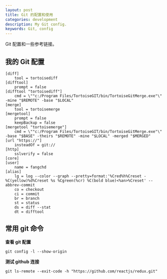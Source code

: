 ```yaml
---
layout: post
title: Git 的配置和使用
categories: development
description: My Git config.
keywords: Git, config
---
```


Git 配置和一些参考链接。

## 我的 Git 配置

```
[diff]
	tool = tortoisediff
[difftool]
	prompt = false
[difftool "tortoisediff"]
	cmd = \""c:/Program Files/TortoiseGIT/bin/TortoiseGitMerge.exe"\" -mine "$REMOTE" -base "$LOCAL"
[merge]
	tool = tortoisemerge
[mergetool]
	prompt = false
	keepBackup = false
[mergetool "tortoisemerge"]
	cmd = \""c:/Program Files/TortoiseGIT/bin/TortoiseGitMerge.exe"\" -base "$BASE" -theirs "$REMOTE" -mine "$LOCAL" -merged "$MERGED"
[url "https://"]
	insteadOf = git://
[http]
	sslverify = false
[core]
[user]
	name = fangchd
[alias]
	lg = log --color --graph --pretty=format:'%Cred%h%Creset -%C(yellow)%d%Creset %s %Cgreen(%cr) %C(bold blue)<%an>%Creset' --abbrev-commit
	co = checkout
	ci = commit
	br = branch
	st = status
	ds = diff --stat
	dt = difftool
```

## 常用 git 命令

**查看 git 配置**

    git config -l --show-origin

**测试 github 连接**

    git ls-remote --exit-code -h "https://github.com/reactjs/redux.git"














 